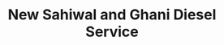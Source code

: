 ---
title: "New Sahiwal and Ghani Diesel Service"
url: /karachi-khrchy/new-sahiwal-and-ghani-diesel-service/
shop: shop
---